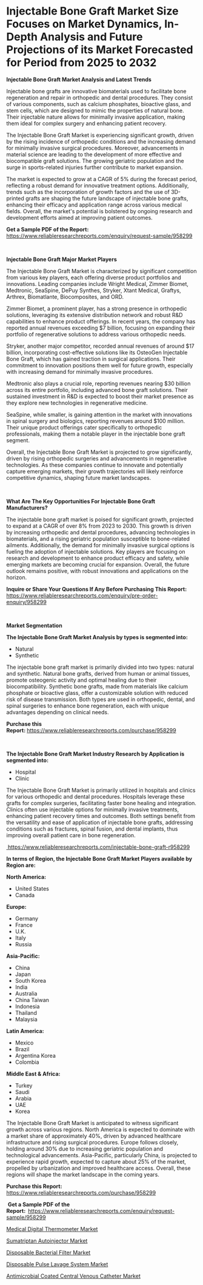 <p><h1>Injectable Bone Graft Market Size Focuses on Market Dynamics, In-Depth Analysis and Future Projections of its Market Forecasted for Period from 2025 to 2032</h1></p><p><strong>Injectable Bone Graft Market Analysis and Latest Trends</strong></p>
<p><p>Injectable bone grafts are innovative biomaterials used to facilitate bone regeneration and repair in orthopedic and dental procedures. They consist of various components, such as calcium phosphates, bioactive glass, and stem cells, which are designed to mimic the properties of natural bone. Their injectable nature allows for minimally invasive application, making them ideal for complex surgery and enhancing patient recovery.</p><p>The Injectable Bone Graft Market is experiencing significant growth, driven by the rising incidence of orthopedic conditions and the increasing demand for minimally invasive surgical procedures. Moreover, advancements in material science are leading to the development of more effective and biocompatible graft solutions. The growing geriatric population and the surge in sports-related injuries further contribute to market expansion. </p><p>The market is expected to grow at a CAGR of 5% during the forecast period, reflecting a robust demand for innovative treatment options. Additionally, trends such as the incorporation of growth factors and the use of 3D-printed grafts are shaping the future landscape of injectable bone grafts, enhancing their efficacy and application range across various medical fields. Overall, the market's potential is bolstered by ongoing research and development efforts aimed at improving patient outcomes.</p></p>
<p><strong>Get a Sample PDF of the Report:&nbsp;</strong> <a href="https://www.reliableresearchreports.com/enquiry/request-sample/958299?utm_campaign=28&utm_medium=2&utm_source=Github&utm_content=ia&utm_term=03032025&utm_id=injectable-bone-graft">https://www.reliableresearchreports.com/enquiry/request-sample/958299</a></p>
<p>&nbsp;</p>
<p><strong>Injectable Bone Graft Major Market Players</strong></p>
<p><p>The Injectable Bone Graft Market is characterized by significant competition from various key players, each offering diverse product portfolios and innovations. Leading companies include Wright Medical, Zimmer Biomet, Medtronic, SeaSpine, DePuy Synthes, Stryker, Xtant Medical, Graftys, Arthrex, Biomatlante, Biocomposites, and ORD. </p><p>Zimmer Biomet, a prominent player, has a strong presence in orthopedic solutions, leveraging its extensive distribution network and robust R&D capabilities to enhance product offerings. In recent years, the company has reported annual revenues exceeding $7 billion, focusing on expanding their portfolio of regenerative solutions to address various orthopedic needs.</p><p>Stryker, another major competitor, recorded annual revenues of around $17 billion, incorporating cost-effective solutions like its OsteoGen Injectable Bone Graft, which has gained traction in surgical applications. Their commitment to innovation positions them well for future growth, especially with increasing demand for minimally invasive procedures.</p><p>Medtronic also plays a crucial role, reporting revenues nearing $30 billion across its entire portfolio, including advanced bone graft solutions. Their sustained investment in R&D is expected to boost their market presence as they explore new technologies in regenerative medicine.</p><p>SeaSpine, while smaller, is gaining attention in the market with innovations in spinal surgery and biologics, reporting revenues around $100 million. Their unique product offerings cater specifically to orthopedic professionals, making them a notable player in the injectable bone graft segment.</p><p>Overall, the Injectable Bone Graft Market is projected to grow significantly, driven by rising orthopedic surgeries and advancements in regenerative technologies. As these companies continue to innovate and potentially capture emerging markets, their growth trajectories will likely reinforce competitive dynamics, shaping future market landscapes.</p></p>
<p>&nbsp;</p>
<p><strong>What Are The Key Opportunities For Injectable Bone Graft Manufacturers?</strong></p>
<p><p>The injectable bone graft market is poised for significant growth, projected to expand at a CAGR of over 8% from 2023 to 2030. This growth is driven by increasing orthopedic and dental procedures, advancing technologies in biomaterials, and a rising geriatric population susceptible to bone-related ailments. Additionally, the demand for minimally invasive surgical options is fueling the adoption of injectable solutions. Key players are focusing on research and development to enhance product efficacy and safety, while emerging markets are becoming crucial for expansion. Overall, the future outlook remains positive, with robust innovations and applications on the horizon.</p></p>
<p><strong>Inquire or Share Your Questions If Any Before Purchasing This Report:</strong> <a href="https://www.reliableresearchreports.com/enquiry/pre-order-enquiry/958299?utm_campaign=28&utm_medium=2&utm_source=Github&utm_content=ia&utm_term=03032025&utm_id=injectable-bone-graft">https://www.reliableresearchreports.com/enquiry/pre-order-enquiry/958299</a></p>
<p>&nbsp;</p>
<p><strong>Market Segmentation</strong></p>
<p><strong>The Injectable Bone Graft Market Analysis by types is segmented into:</strong></p>
<p><ul><li>Natural</li><li>Synthetic</li></ul></p>
<p><p>The injectable bone graft market is primarily divided into two types: natural and synthetic. Natural bone grafts, derived from human or animal tissues, promote osteogenic activity and optimal healing due to their biocompatibility. Synthetic bone grafts, made from materials like calcium phosphate or bioactive glass, offer a customizable solution with reduced risk of disease transmission. Both types are used in orthopedic, dental, and spinal surgeries to enhance bone regeneration, each with unique advantages depending on clinical needs.</p></p>
<p><strong>Purchase this Report:&nbsp;</strong><a href="https://www.reliableresearchreports.com/purchase/958299?utm_campaign=28&utm_medium=2&utm_source=Github&utm_content=ia&utm_term=03032025&utm_id=injectable-bone-graft">https://www.reliableresearchreports.com/purchase/958299</a></p>
<p>&nbsp;</p>
<p><strong>The Injectable Bone Graft Market Industry Research by Application is segmented into:</strong></p>
<p><ul><li>Hospital</li><li>Clinic</li></ul></p>
<p><p>The Injectable Bone Graft Market is primarily utilized in hospitals and clinics for various orthopedic and dental procedures. Hospitals leverage these grafts for complex surgeries, facilitating faster bone healing and integration. Clinics often use injectable options for minimally invasive treatments, enhancing patient recovery times and outcomes. Both settings benefit from the versatility and ease of application of injectable bone grafts, addressing conditions such as fractures, spinal fusion, and dental implants, thus improving overall patient care in bone regeneration.</p></p>
<p><a href="https://www.reliableresearchreports.com/injectable-bone-graft-r958299?utm_campaign=28&utm_medium=2&utm_source=Github&utm_content=ia&utm_term=03032025&utm_id=injectable-bone-graft">&nbsp;https://www.reliableresearchreports.com/injectable-bone-graft-r958299</a></p>
<p><strong>In terms of Region, the Injectable Bone Graft Market Players available by Region are:</strong></p>
<p>
    <p> <strong> North America: </strong>
        <ul>
            <li>United States</li>
            <li>Canada</li>
        </ul>
        </p> 
    <p> <strong> Europe: </strong>
        <ul>
            <li>Germany</li>
            <li>France</li>
            <li>U.K.</li>
            <li>Italy</li>
            <li>Russia</li>
        </ul>
        </p> 
    <p> <strong> Asia-Pacific: </strong>
        <ul>
            <li>China</li>
            <li>Japan</li>
            <li>South Korea</li>
            <li>India</li>
            <li>Australia</li>
            <li>China Taiwan</li>
            <li>Indonesia</li>
            <li>Thailand</li>
            <li>Malaysia</li>
        </ul>
        </p> 
    <p> <strong> Latin America: </strong>
        <ul>
            <li>Mexico</li>
            <li>Brazil</li>
            <li>Argentina Korea</li>
            <li>Colombia</li>
        </ul>
        </p> 
    <p> <strong> Middle East & Africa: </strong>
        <ul>
            <li>Turkey</li>
            <li>Saudi</li>
            <li>Arabia</li>
            <li>UAE</li>
            <li>Korea</li>
        </ul>
    </p>
    </p>
<p><p>The Injectable Bone Graft Market is anticipated to witness significant growth across various regions. North America is expected to dominate with a market share of approximately 40%, driven by advanced healthcare infrastructure and rising surgical procedures. Europe follows closely, holding around 30% due to increasing geriatric population and technological advancements. Asia-Pacific, particularly China, is projected to experience rapid growth, expected to capture about 25% of the market, propelled by urbanization and improved healthcare access. Overall, these regions will shape the market landscape in the coming years.</p></p>
<p><strong>Purchase this Report: </strong><a href="https://www.reliableresearchreports.com/purchase/958299?utm_campaign=28&utm_medium=2&utm_source=Github&utm_content=ia&utm_term=03032025&utm_id=injectable-bone-graft">https://www.reliableresearchreports.com/purchase/958299</a></p>
<p>&nbsp;<strong>Get a Sample PDF of the Report:&nbsp;&nbsp;</strong><a href="https://www.reliableresearchreports.com/enquiry/request-sample/958299?utm_campaign=28&utm_medium=2&utm_source=Github&utm_content=ia&utm_term=03032025&utm_id=injectable-bone-graft">https://www.reliableresearchreports.com/enquiry/request-sample/958299</a></p>
<p><strong></strong></p>
<p><p><a href="https://github.com/ziogaskangui96/Market-Research-Report-List-1/blob/main/medical-digital-thermometer-market.md?utm_campaign=28&utm_medium=2&utm_source=Github&utm_content=ia&utm_term=03032025&utm_id=injectable-bone-graft">Medical Digital Thermometer Market</a></p><p><a href="https://github.com/carylgrinko/Market-Research-Report-List-1/blob/main/sumatriptan-autoinjector-market.md?utm_campaign=28&utm_medium=2&utm_source=Github&utm_content=ia&utm_term=03032025&utm_id=injectable-bone-graft">Sumatriptan Autoinjector Market</a></p><p><a href="https://github.com/nemcemakoi/Market-Research-Report-List-1/blob/main/disposable-bacterial-filter-market.md?utm_campaign=28&utm_medium=2&utm_source=Github&utm_content=ia&utm_term=03032025&utm_id=injectable-bone-graft">Disposable Bacterial Filter Market</a></p><p><a href="https://github.com/leyesamilej/Market-Research-Report-List-1/blob/main/disposable-pulse-lavage-system-market.md?utm_campaign=28&utm_medium=2&utm_source=Github&utm_content=ia&utm_term=03032025&utm_id=injectable-bone-graft">Disposable Pulse Lavage System Market</a></p><p><a href="https://github.com/rushanday/Market-Research-Report-List-1/blob/main/antimicrobial-coated-central-venous-catheter-market.md?utm_campaign=28&utm_medium=2&utm_source=Github&utm_content=ia&utm_term=03032025&utm_id=injectable-bone-graft">Antimicrobial Coated Central Venous Catheter Market</a></p></p>